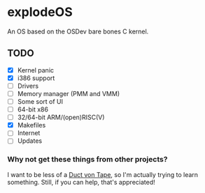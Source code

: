 # explodeOS
An OS based on the OSDev bare bones C kernel.
## TODO
- [x] Kernel panic
- [x] i386 support
- [ ] Drivers
- [ ] Memory manager (PMM and VMM)
- [ ] Some sort of UI
- [ ] 64-bit x86
- [ ] 32/64-bit ARM/(open)RISC(V)
- [x] Makefiles
- [ ] Internet
- [ ] Updates
### Why not get these things from other projects?
I want to be less of a [Duct von Tape](https://wiki.osdev.org/Duct_von_Tape), so I'm actually trying to learn something. Still, if you can help, that's appreciated!
